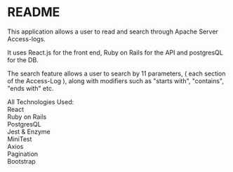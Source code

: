 # README

This application allows a user to read and search through Apache Server Access-logs.  
  
It uses React.js for the front end, Ruby on Rails for the API and postgresQL for the DB. 

The search feature allows a user to search by 11 parameters, ( each section of the Access-Log ), along with modifiers such as "starts with", "contains", "ends with" etc.  

All Technologies Used:  
React  
Ruby on Rails  
PostgresQL  
Jest & Enzyme  
MiniTest  
Axios  
Pagination  
Bootstrap  
